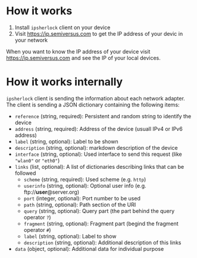 # How it works
1. Install `ipsherlock` client on your device
2. Visit https://ip.semiversus.com to get the IP address of your devic in your network

When you want to know the IP address of your device visit https://ip.semiversus.com and see the IP of your local devices.

# How it works internally
`ipsherlock` client is sending the information about each network adapter. The client is sending a JSON dictionary
containing the following items:

* `reference` (string, required): Persistent and random string to identify the device
* `address` (string, required): Address of the device (usuall IPv4 or IPv6 address)
* `label` (string, optional): Label to be shown
* `description` (string, optional): markdown description of the device
* `interface` (string, optional): Used interface to send this request (like `"wlan0"` or `"eth0"`)
* `links` (list, optional): A list of dictionaries describing links that can be followed
  * `scheme` (string, required): Used scheme (e.g. `http`)
  * `userinfo` (string, optional): Optional user info (e.g. ftp://**user**@server.org)
  * `port` (integer, optional): Port number to be used
  * `path` (string, optional): Path section of the URI
  * `query` (string, optional): Query part (the part behind the query operator `?`)
  * `fragment` (string, optional): Fragment part (begind the fragment operator `#`)
  * `label` (string, optional): Label to show
  * `description` (string, optional): Additional description of this links
* `data` (object, optional): Additional data for individual purpose
